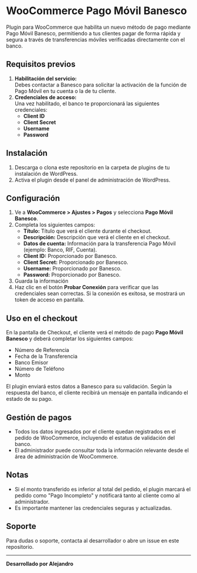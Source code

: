 # WooCommerce Pago Móvil Banesco

Plugin para WooCommerce que habilita un nuevo método de pago mediante Pago Móvil Banesco, permitiendo a tus clientes pagar de forma rápida y segura a través de transferencias móviles verificadas directamente con el banco.

## Requisitos previos

1. **Habilitación del servicio:**  
   Debes contactar a Banesco para solicitar la activación de la función de Pago Móvil en tu cuenta o la de tu cliente.
2. **Credenciales de acceso:**  
   Una vez habilitado, el banco te proporcionará las siguientes credenciales:
   - **Client ID**
   - **Client Secret**
   - **Username**
   - **Password**

## Instalación

1. Descarga o clona este repositorio en la carpeta de plugins de tu instalación de WordPress.
2. Activa el plugin desde el panel de administración de WordPress.

## Configuración

1. Ve a **WooCommerce > Ajustes > Pagos** y selecciona **Pago Móvil Banesco**.
2. Completa los siguientes campos:
   - **Título:** Título que verá el cliente durante el checkout.
   - **Descripción:** Descripción que verá el cliente en el checkout.
   - **Datos de cuenta:** Información para la transferencia Pago Móvil (ejemplo: Banco, RIF, Cuenta).
   - **Client ID:** Proporcionado por Banesco.
   - **Client Secret:** Proporcionado por Banesco.
   - **Username:** Proporcionado por Banesco.
   - **Password:** Proporcionado por Banesco.
3. Guarda la información
4. Haz clic en el botón **Probar Conexión** para verificar que las credenciales sean correctas. Si la conexión es exitosa, se mostrará un token de acceso en pantalla.

## Uso en el checkout

En la pantalla de Checkout, el cliente verá el método de pago **Pago Móvil Banesco** y deberá completar los siguientes campos:

- Número de Referencia
- Fecha de la Transferencia
- Banco Emisor
- Número de Teléfono
- Monto

El plugin enviará estos datos a Banesco para su validación. Según la respuesta del banco, el cliente recibirá un mensaje en pantalla indicando el estado de su pago.

## Gestión de pagos

- Todos los datos ingresados por el cliente quedan registrados en el pedido de WooCommerce, incluyendo el estatus de validación del banco.
- El administrador puede consultar toda la información relevante desde el área de administración de WooCommerce.

## Notas

- Si el monto transferido es inferior al total del pedido, el plugin marcará el pedido como "Pago Incompleto" y notificará tanto al cliente como al administrador.
- Es importante mantener las credenciales seguras y actualizadas.

## Soporte

Para dudas o soporte, contacta al desarrollador o abre un issue en este repositorio.

---

**Desarrollado por Alejandro**
